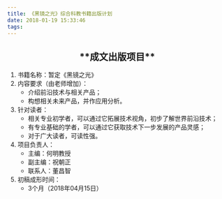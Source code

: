 ```yaml
---
title: 《黑镜之光》综合科教书籍出版计划
date: 2018-01-19 15:33:46
tags:
---
```


<h2 style = "text-align: center">**成文出版项目**</h2>

1. 书籍名称：暂定《黑镜之光》
2. 内容要求（由老师增加）：
    - 介绍前沿技术与相关产品；
    - 构想相关未来产品，并作应用分析。
3. 针对读者：
    - 相关专业初学者，可以通过它拓展技术视角，初步了解世界前沿技术；
    - 有专业基础的学者，可以通过它获取技术下一步发展的产品灵感；
    - 对于广大读者，可读性强。
4. 项目负责人：
    - 主编：何明教授
    - 副主编：祝朝正
    - 联系人：董昌智
5. 初稿成形时间：
    - 3个月（2018年04月15日）

